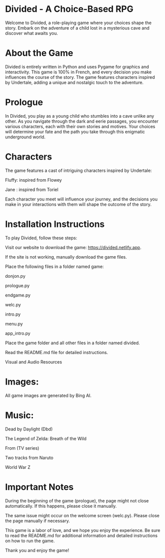 # Divided - A Choice-Based RPG

Welcome to Divided, a role-playing game where your choices shape the story. Embark on the adventure of a child lost in a mysterious cave and discover what awaits you.

# About the Game

Divided is entirely written in Python and uses Pygame for graphics and interactivity. This game is 100% in French, and every decision you make influences the course of the story. The game features characters inspired by Undertale, adding a unique and nostalgic touch to the adventure.

# Prologue

In Divided, you play as a young child who stumbles into a cave unlike any other. As you navigate through the dark and eerie passages, you encounter various characters, each with their own stories and motives. Your choices will determine your fate and the path you take through this enigmatic underground world.

# Characters

The game features a cast of intriguing characters inspired by Undertale:

Fluffy: inspired from Flowey

Jane : inspired from Toriel

Each character you meet will influence your journey, and the decisions you make in your interactions with them will shape the outcome of the story.

# Installation Instructions

To play Divided, follow these steps:

Visit our website to download the game: https://divided.netlify.app.

If the site is not working, manually download the game files.

Place the following files in a folder named game:

donjon.py

prologue.py

endgame.py

welc.py

intro.py

menu.py

app_intro.py

Place the game folder and all other files in a folder named divided.

Read the README.md file for detailed instructions.

Visual and Audio Resources

# Images:

All game images are generated by Bing AI.

# Music:

Dead by Daylight (Dbd)

The Legend of Zelda: Breath of the Wild

From (TV series)

Two tracks from Naruto

World War Z

# Important Notes

During the beginning of the game (prologue), the page might not close automatically. If this happens, please close it manually.

The same issue might occur on the welcome screen (welc.py). Please close the page manually if necessary.

This game is a labor of love, and we hope you enjoy the experience. Be sure to read the README.md for additional information and detailed instructions on how to run the game.

Thank you and enjoy the game!
